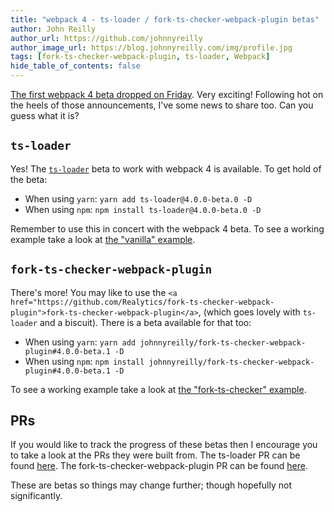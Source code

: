 ```yaml
---
title: "webpack 4 - ts-loader / fork-ts-checker-webpack-plugin betas"
author: John Reilly
author_url: https://github.com/johnnyreilly
author_image_url: https://blog.johnnyreilly.com/img/profile.jpg
tags: [fork-ts-checker-webpack-plugin, ts-loader, Webpack]
hide_table_of_contents: false
---
```

[The first webpack 4 beta dropped on Friday](<https://medium.com/webpack/webpack-4-beta-try-it-today-6b1d27d7d7e2>). Very exciting! Following hot on the heels of those announcements, I've some news to share too. Can you guess what it is?

 ## `ts-loader`

Yes! The [`ts-loader`](<https://github.com/TypeStrong/ts-loader>) beta to work with webpack 4 is available. To get hold of the beta:

- When using `yarn`: `yarn add ts-loader@4.0.0-beta.0 -D`
- When using `npm`: `npm install ts-loader@4.0.0-beta.0 -D`

<!-- -->

Remember to use this in concert with the webpack 4 beta. To see a working example take a look at [the "vanilla" example](<https://github.com/johnnyreilly/ts-loader/tree/master/examples/vanilla>).

## `fork-ts-checker-webpack-plugin`

There's more! You may like to use the `<a href="https://github.com/Realytics/fork-ts-checker-webpack-plugin">fork-ts-checker-webpack-plugin</a>`, (which goes lovely with `ts-loader` and a biscuit). There is a beta available for that too:

- When using `yarn`: `yarn add johnnyreilly/fork-ts-checker-webpack-plugin#4.0.0-beta.1 -D`
- When using `npm`: `npm install johnnyreilly/fork-ts-checker-webpack-plugin#4.0.0-beta.1 -D`

<!-- -->

To see a working example take a look at [the "fork-ts-checker" example](<https://github.com/johnnyreilly/ts-loader/tree/master/examples/fork-ts-checker>).

## PRs

If you would like to track the progress of these betas then I encourage you to take a look at the PRs they were built from. The ts-loader PR can be found [here](<https://github.com/TypeStrong/ts-loader/pull/710>). The fork-ts-checker-webpack-plugin PR can be found [here](<https://github.com/Realytics/fork-ts-checker-webpack-plugin/pull/93>).

These are betas so things may change further; though hopefully not significantly.


